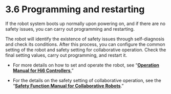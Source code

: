 # 3.6 Programming and restarting

If the robot system boots up normally upon powering on, and if there are no safety issues, you can carry out programming and restarting.

The robot will identify the existence of safety issues through self-diagnosis and check its conditions. After this process, you can configure the common setting of the robot and safety setting for collaborative operation. Check the final setting values, carry out programming, and restart it.

* For more details on how to set and operate the robot, see “[**Operation Manual for Hi6 Controllers**.](https://hyundai-robotics.gitbook.io/hi6-operation-manual)” 

* For the details on the safety setting of collaborative operation, see the “[**Safety Function Manual for Collaborative Robots**](https://hyundai-robotics.gitbook.io/cobot-safety-function/v/english/).”



